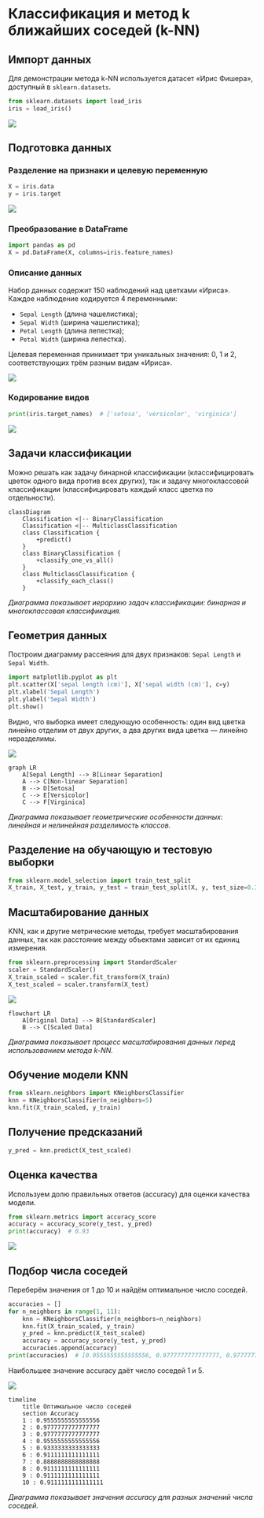 # Классификация и метод k ближайших соседей (k-NN)

## Импорт данных

Для демонстрации метода k-NN используется датасет «Ирис Фишера», доступный в `sklearn.datasets`.

```python
from sklearn.datasets import load_iris
iris = load_iris()
```

![](images/LEC_16_PART_05/000050s_top_2.jpg)

## Подготовка данных

### Разделение на признаки и целевую переменную

```python
X = iris.data
y = iris.target
```

![](images/LEC_16_PART_05/000060s_top_4.jpg)

### Преобразование в DataFrame

```python
import pandas as pd
X = pd.DataFrame(X, columns=iris.feature_names)
```

### Описание данных

Набор данных содержит 150 наблюдений над цветками «Ириса». Каждое наблюдение кодируется 4 переменными:

- `Sepal Length` (длина чашелистика);
- `Sepal Width` (ширина чашелистика);
- `Petal Length` (длина лепестка);
- `Petal Width` (ширина лепестка).

Целевая переменная принимает три уникальных значения: 0, 1 и 2, соответствующих трём разным видам «Ириса».

![](images/LEC_16_PART_05/000169s_top_6.jpg)

### Кодирование видов

```python
print(iris.target_names)  # ['setosa', 'versicolor', 'virginica']
```

![](images/LEC_16_PART_05/000179s_top_3.jpg)

## Задачи классификации

Можно решать как задачу бинарной классификации (классифицировать цветок одного вида против всех других), так и задачу многоклассовой классификации (классифицировать каждый класс цветка по отдельности).

```mermaid
classDiagram
    Classification <|-- BinaryClassification
    Classification <|-- MulticlassClassification
    class Classification {
        +predict()
    }
    class BinaryClassification {
        +classify_one_vs_all()
    }
    class MulticlassClassification {
        +classify_each_class()
    }
```

*Диаграмма показывает иерархию задач классификации: бинарная и многоклассовая классификация.*

## Геометрия данных

Построим диаграмму рассеяния для двух признаков: `Sepal Length` и `Sepal Width`.

```python
import matplotlib.pyplot as plt
plt.scatter(X['sepal length (cm)'], X['sepal width (cm)'], c=y)
plt.xlabel('Sepal Length')
plt.ylabel('Sepal Width')
plt.show()
```

Видно, что выборка имеет следующую особенность: один вид цветка линейно отделим от двух других, а два других вида цветка — линейно неразделимы.

![](images/LEC_16_PART_05/000299s_top_8.jpg)

```mermaid
graph LR
    A[Sepal Length] --> B[Linear Separation]
    A --> C[Non-linear Separation]
    B --> D[Setosa]
    C --> E[Versicolor]
    C --> F[Virginica]
```

*Диаграмма показывает геометрические особенности данных: линейная и нелинейная разделимость классов.*

## Разделение на обучающую и тестовую выборки

```python
from sklearn.model_selection import train_test_split
X_train, X_test, y_train, y_test = train_test_split(X, y, test_size=0.3, random_state=42)
```

## Масштабирование данных

KNN, как и другие метрические методы, требует масштабирования данных, так как расстояние между объектами зависит от их единиц измерения.

```python
from sklearn.preprocessing import StandardScaler
scaler = StandardScaler()
X_train_scaled = scaler.fit_transform(X_train)
X_test_scaled = scaler.transform(X_test)
```

![](images/LEC_16_PART_05/000458s_top_7.jpg)

```mermaid
flowchart LR
    A[Original Data] --> B[StandardScaler]
    B --> C[Scaled Data]
```

*Диаграмма показывает процесс масштабирования данных перед использованием метода k-NN.*

## Обучение модели KNN

```python
from sklearn.neighbors import KNeighborsClassifier
knn = KNeighborsClassifier(n_neighbors=5)
knn.fit(X_train_scaled, y_train)
```

## Получение предсказаний

```python
y_pred = knn.predict(X_test_scaled)
```

## Оценка качества

Используем долю правильных ответов (accuracy) для оценки качества модели.

```python
from sklearn.metrics import accuracy_score
accuracy = accuracy_score(y_test, y_pred)
print(accuracy)  # 0.93
```

![](images/LEC_16_PART_05/000757s_top_5.jpg)

## Подбор числа соседей

Переберём значения от 1 до 10 и найдём оптимальное число соседей.

```python
accuracies = []
for n_neighbors in range(1, 11):
    knn = KNeighborsClassifier(n_neighbors=n_neighbors)
    knn.fit(X_train_scaled, y_train)
    y_pred = knn.predict(X_test_scaled)
    accuracy = accuracy_score(y_test, y_pred)
    accuracies.append(accuracy)
print(accuracies)  # [0.9555555555555556, 0.9777777777777777, 0.9777777777777777, 0.9555555555555556, 0.9333333333333333, 0.9111111111111111, 0.8888888888888888, 0.9111111111111111, 0.9111111111111111, 0.9111111111111111]
```

Наибольшее значение accuracy даёт число соседей 1 и 5.

![](images/LEC_16_PART_05/000807s_top_1.jpg)

```mermaid
timeline
    title Оптимальное число соседей
    section Accuracy
    1 : 0.9555555555555556
    2 : 0.9777777777777777
    3 : 0.9777777777777777
    4 : 0.9555555555555556
    5 : 0.9333333333333333
    6 : 0.9111111111111111
    7 : 0.8888888888888888
    8 : 0.9111111111111111
    9 : 0.9111111111111111
    10 : 0.9111111111111111
```

*Диаграмма показывает значения accuracy для разных значений числа соседей.*